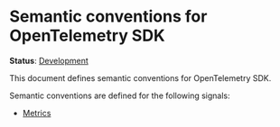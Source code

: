 <!--- Hugo front matter used to generate the website version of this page:
linkTitle: OTEL SDK
--->

# Semantic conventions for OpenTelemetry SDK

**Status**: [Development][DocumentStatus]

This document defines semantic conventions for OpenTelemetry SDK.

Semantic conventions are defined for the following signals:

* [Metrics](sdk-metrics.md)

[DocumentStatus]: https://opentelemetry.io/docs/specs/otel/document-status
